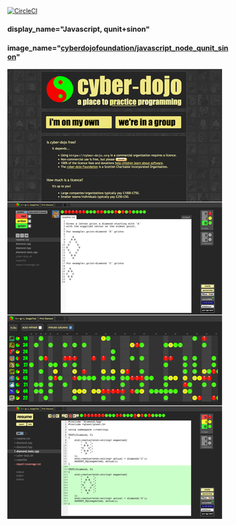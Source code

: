 [![CircleCI](https://circleci.com/gh/cyber-dojo-start-points/javascript-qunit-sinon.svg?style=svg)](https://circleci.com/gh/cyber-dojo-start-points/javascript-qunit-sinon)

### display_name="Javascript, qunit+sinon"
### image_name="[cyberdojofoundation/javascript_node_qunit_sinon](https://hub.docker.com/repository/docker/cyberdojofoundation/javascript_node_qunit_sinon)"

![cyber-dojo.org home page](https://github.com/cyber-dojo/cyber-dojo/blob/master/shared/home_page_snapshot.png)
